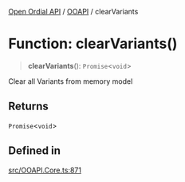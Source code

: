 [Open Ordial API](../../README.md) / [OOAPI](../README.md) / clearVariants

# Function: clearVariants()

> **clearVariants**(): `Promise`\<`void`\>

Clear all Variants from memory model

## Returns

`Promise`\<`void`\>

## Defined in

[src/OOAPI.Core.ts:871](https://github.com/open-ordinal/open-ordinal-api/blob/88ef2e4467b13c07bb5a3ef3483343248c1aa38d/src/OOAPI.Core.ts#L871)
